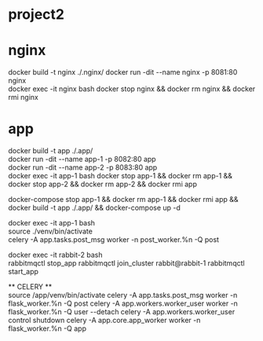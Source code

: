 # project2

# nginx
docker build -t nginx ./.nginx/
docker run -dit --name nginx -p 8081:80 nginx  
docker exec -it nginx bash
docker stop nginx && docker rm nginx && docker rmi nginx

# app
docker build -t app ./.app/  
docker run -dit --name app-1 -p 8082:80 app  
docker run -dit --name app-2 -p 8083:80 app  
docker exec -it app-1 bash
docker stop app-1 && docker rm app-1 && docker stop app-2 && docker rm app-2 && docker rmi app  



docker-compose stop app-1 && docker rm app-1 && docker rmi app && docker build -t app ./.app/ && docker-compose up -d

docker exec -it app-1 bash  
source ./venv/bin/activate  
celery -A app.tasks.post_msg worker -n post_worker.%n -Q post

docker exec -it rabbit-2 bash  
rabbitmqctl stop_app
rabbitmqctl join_cluster rabbit@rabbit-1
rabbitmqctl start_app

** CELERY **  
source /app/venv/bin/activate
celery -A app.tasks.post_msg worker -n flask_worker.%n -Q post
celery -A app.workers.worker_user worker -n flask_worker.%n -Q user --detach
celery -A app.workers.worker_user control shutdown
celery -A app.core.app_worker worker -n flask_worker.%n -Q app
